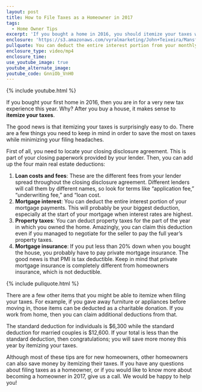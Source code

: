 ```yaml
---
layout: post
title: How to File Taxes as a Homeowner in 2017
tags:
  - Home Owner Tips
excerpt: 'If you bought a home in 2016, you should itemize your taxes when you file this year. We’ll go over a few tips to help you save the most money and stress during the filing process.'
enclosure: 'https://s3.amazonaws.com/vyralmarketing/John+Teixeira/Mansfield+Real+Estate+Agent+Filing+Taxes.mp4'
pullquote: You can deduct the entire interest portion from your monthly mortgage payments.
enclosure_type: video/mp4
enclosure_time:
use_youtube_image: true
youtube_alternate_image:
youtube_code: GnniOb_VnH0
---
```



{% include youtube.html %}

If you bought your first home in 2016, then you are in for a very new tax experience this year. Why? After you buy a house, it makes sense to **itemize your taxes**.&nbsp;

The good news is that itemizing your taxes is surprisingly easy to do. There are a few things you need to keep in mind in order to save the most on taxes while minimizing your filing headaches.&nbsp;

First of all, you need to locate your closing disclosure agreement. This is part of your closing paperwork provided by your lender. Then, you can add up the four main real estate deductions:&nbsp;

1. **Loan costs and fees**: These are the different fees from your lender spread throughout the closing disclosure agreement. Different lenders will call them by different names, so look for terms like “application fee,” “underwriting fee,” and “loan cost.
2. **Mortgage interest**: You can deduct the entire interest portion of your mortgage payments. This will probably be your biggest deduction, especially at the start of your mortgage when interest rates are highest.
3. **Property taxes**: You can deduct property taxes for the part of the year in which you owned the home. Amazingly, you can claim this deduction even if you managed to negotiate for the seller to pay the full year’s property taxes.
4. **Mortgage insurance**: If you put less than 20% down when you bought the house, you probably have to pay private mortgage insurance. The good news is that PMI is tax deductible. Keep in mind that private mortgage insurance is completely different from homeowners insurance, which is not deductible.

{% include pullquote.html %}

There are a few other items that you might be able to itemize when filing your taxes. For example, if you gave away furniture or appliances before moving in, those items can be deducted as a charitable donation. If you work from home, then you can claim additional deductions from that.&nbsp;

The standard deduction for individuals is $6,300 while the standard deduction for married couples is $12,600. If your total is less than the standard deduction, then congratulations; you will save more money this year by itemizing your taxes.&nbsp;

Although most of these tips are for new homeowners, other homeowners can also save money by itemizing their taxes. If you have any questions about filing taxes as a homeowner, or if you would like to know more about becoming a homeowner in 2017, give us a call. We would be happy to help you!